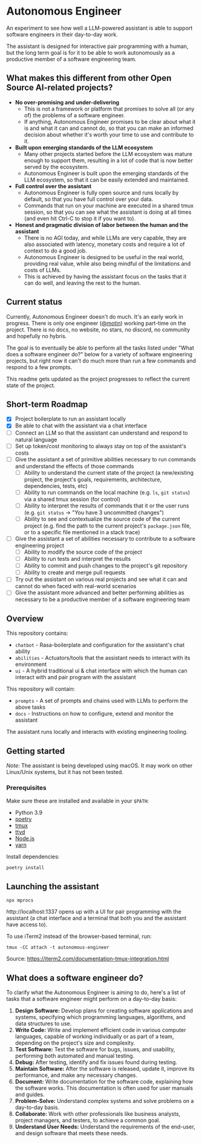 # Autonomous Engineer

An experiment to see how well a LLM-powered assistant is able to support software engineers in their day-to-day work.

The assistant is designed for interactive pair programming with a human, but the long term goal is for it to be able to work autonomously as a productive member of a software engineering team.

## What makes this different from other Open Source AI-related projects?

* **No over-promising and under-delivering**
  * This is not a framework or platform that promises to solve all (or any of) the problems of a software engineer.
  * If anything, Autonomous Engineer promises to be clear about what it is and what it can and cannot do, so that you can make an informed decision about whether it's worth your time to use and contribute to it.
* **Built upon emerging standards of the LLM ecosystem**
  * Many other projects started before the LLM ecosystem was mature enough to support them, resulting in a lot of code that is now better served by the ecosystem.
  * Autonomous Engineer is built upon the emerging standards of the LLM ecosystem, so that it can be easily extended and maintained.
* **Full control over the assistant**
  * Autonomous Engineer is fully open source and runs locally by default, so that you have full control over your data.
  * Commands that run on your machine are executed in a shared tmux session, so that you can see what the assistant is doing at all times (and even hit Ctrl-C to stop it if you want to).
* **Honest and pragmatic division of labor between the human and the assistant**
  * There is no AGI today, and while LLMs are very capable, they are also associated with latency, monetary costs and require a lot of context to do a good job.
  * Autonomous Engineer is designed to be useful in the real world, providing real value, while also being mindful of the limitations and costs of LLMs.
  * This is achieved by having the assistant focus on the tasks that it can do well, and leaving the rest to the human.

## Current status

Currently, Autonomous Engineer doesn't do much. It's an early work in progress. There is only one engineer ([@motin](https://github.com/motin)) working part-time on the project. There is no docs, no website, no stars, no discord, no community and hopefully no hybris.

The goal is to eventually be able to perform all the tasks listed under "What does a software engineer do?" below for a variety of software engineering projects, but right now it can't do much more than run a few commands and respond to a few prompts.

This readme gets updated as the project progresses to reflect the current state of the project.

## Short-term Roadmap

* [x] Project boilerplate to run an assistant locally
* [x] Be able to chat with the assistant via a chat interface
* [ ] Connect an LLM so that the assistant can understand and respond to natural language
* [ ] Set up token/cost monitoring to always stay on top of the assistant's costs
* [ ] Give the assistant a set of primitive abilities necessary to run commands and understand the effects of those commands
  * [ ] Ability to understand the current state of the project (a new/existing project, the project's goals, requirements, architecture, dependencies, tests, etc)
  * [ ] Ability to run commands on the local machine (e.g. `ls`, `git status`) via a shared tmux session (for control)
  * [ ] Ability to interpret the results of commands that it or the user runs (e.g. `git status` -> "You have 3 uncommitted changes")
  * [ ] Ability to see and contextualize the source code of the current project (e.g. find the path to the current project's `package.json` file, or to a specific file mentioned in a stack trace)
* [ ] Give the assistant a set of abilities necessary to contribute to a software engineering project
  * [ ] Ability to modify the source code of the project
  * [ ] Ability to run tests and interpret the results
  * [ ] Ability to commit and push changes to the project's git repository
  * [ ] Ability to create and merge pull requests
* [ ] Try out the assistant on various real projects and see what it can and cannot do when faced with real-world scenarios
* [ ] Give the assistant more advanced and better performing abilities as necessary to be a productive member of a software engineering team

## Overview

This repository contains:

* `chatbot` - Rasa-boilerplate and configuration for the assistant's chat ability
* `abilities` - Actuators/tools that the assistant needs to interact with its environment
* `ui` - A hybrid traditional ui & chat interface with which the human can interact with and pair program with the assistant

This repository will contain:

* `prompts` - A set of prompts and chains used with LLMs to perform the above tasks
* `docs` - Instructions on how to configure, extend and monitor the assistant

The assistant runs locally and interacts with existing engineering tooling.

## Getting started

_Note:_ The assistant is being developed using macOS. It may work on other Linux/Unix systems, but it has not been tested.

### Prerequisites

Make sure these are installed and available in your `$PATH`:

* Python 3.9
* [poetry](https://python-poetry.org/docs/#installation)
* [tmux](https://github.com/tmux/tmux/wiki/Installing)
* [ttyd](https://github.com/tsl0922/ttyd)
* [Node.js](https://nodejs.org/en/download/)
* [yarn](https://classic.yarnpkg.com/en/docs/install/)

Install dependencies:

```shell
poetry install
```

## Launching the assistant

```shell
npx mprocs
```

http://localhost:1337 opens up with a UI for pair programming with the assistant (a chat interface and a terminal that both you and the assistant have access to).

To use iTerm2 instead of the browser-based terminal, run:

```shell
tmux -CC attach -t autonomous-engineer
```

Source: https://iterm2.com/documentation-tmux-integration.html

## What does a software engineer do?

To clarify what the Autonomous Engineer is aiming to do, here's a list of tasks that a software engineer might perform on a day-to-day basis:

1. **Design Software:** Develop plans for creating software applications and systems, specifying which programming languages, algorithms, and data structures to use.
2. **Write Code:** Write and implement efficient code in various computer languages, capable of working individually or as part of a team, depending on the project's size and complexity.
3. **Test Software:** Test the software for bugs, issues, and usability, performing both automated and manual testing.
4. **Debug:** After testing, identify and fix issues found during testing.
5. **Maintain Software:** After the software is released, update it, improve its performance, and make any necessary changes.
6. **Document:** Write documentation for the software code, explaining how the software works. This documentation is often used for user manuals and guides.
7. **Problem-Solve:** Understand complex systems and solve problems on a day-to-day basis.
8. **Collaborate:** Work with other professionals like business analysts, project managers, and testers, to achieve a common goal.
9. **Understand User Needs:** Understand the requirements of the end-user, and design software that meets these needs.
